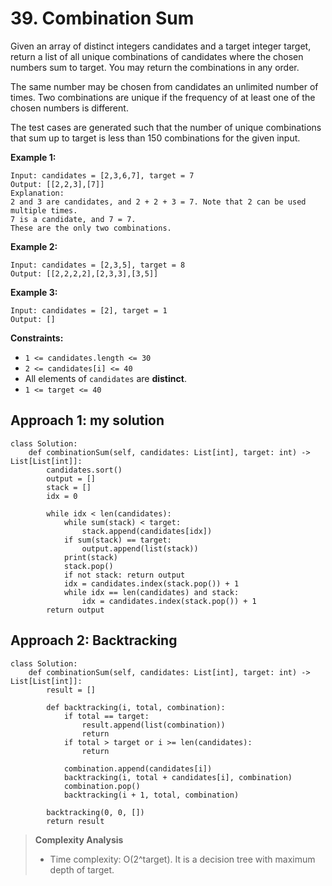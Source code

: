 # 39. Combination Sum

Given an array of distinct integers candidates and a target integer target, return a list of all unique combinations of candidates where the chosen numbers sum to target. You may return the combinations in any order.

The same number may be chosen from candidates an unlimited number of times. Two combinations are unique if the 
frequency
 of at least one of the chosen numbers is different.

The test cases are generated such that the number of unique combinations that sum up to target is less than 150 combinations for the given input.

**Example 1:**

```
Input: candidates = [2,3,6,7], target = 7
Output: [[2,2,3],[7]]
Explanation:
2 and 3 are candidates, and 2 + 2 + 3 = 7. Note that 2 can be used multiple times.
7 is a candidate, and 7 = 7.
These are the only two combinations.
```

**Example 2:**

```
Input: candidates = [2,3,5], target = 8
Output: [[2,2,2,2],[2,3,3],[3,5]]
```

**Example 3:**

```
Input: candidates = [2], target = 1
Output: []
```

**Constraints:**

- `1 <= candidates.length <= 30`
- `2 <= candidates[i] <= 40`
- All elements of `candidates` are **distinct**.
- `1 <= target <= 40`


## Approach 1: my solution

```python3
class Solution:
    def combinationSum(self, candidates: List[int], target: int) -> List[List[int]]:
        candidates.sort()
        output = []
        stack = []
        idx = 0

        while idx < len(candidates):
            while sum(stack) < target:
                stack.append(candidates[idx])
            if sum(stack) == target:
                output.append(list(stack))
            print(stack)
            stack.pop()
            if not stack: return output
            idx = candidates.index(stack.pop()) + 1
            while idx == len(candidates) and stack:
                idx = candidates.index(stack.pop()) + 1
        return output
```

## Approach 2: Backtracking

```python3
class Solution:
    def combinationSum(self, candidates: List[int], target: int) -> List[List[int]]:
        result = []

        def backtracking(i, total, combination):
            if total == target:
                result.append(list(combination))
                return
            if total > target or i >= len(candidates):
                return

            combination.append(candidates[i])
            backtracking(i, total + candidates[i], combination)
            combination.pop()
            backtracking(i + 1, total, combination)
        
        backtracking(0, 0, [])
        return result
```

> **Complexity Analysis**
> 
> * Time complexity: O(2^target). It is a decision tree with maximum depth of target.
> 
